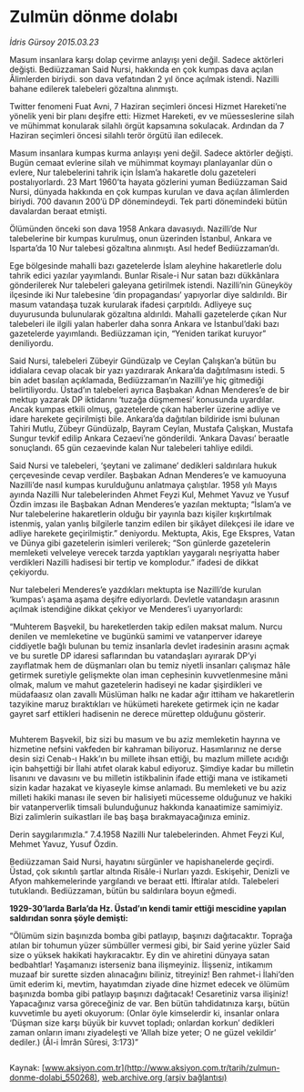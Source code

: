# Zulmün dönme dolabı

*İdris Gürsoy 2015.03.23*

<div class="pNewsDetailMainContent" itemprop="articleBody">
 <p>
  Masum insanlara karşı dolap çevirme anlayışı yeni değil. Sadece aktörleri değişti. Bediüzzaman Said Nursi, hakkında en çok kumpas dava açılan Âlimlerden biriydi. son dava vefatından 2 yıl önce açılmak istendi. Nazilli bahane edilerek talebeleri gözaltına alınmıştı.
 </p>
 <p>
  Twitter fenomeni Fuat Avni, 7 Haziran seçimleri öncesi Hizmet Hareketi’ne yönelik yeni bir planı deşifre etti: Hizmet Hareketi, ev ve müesseslerine silah ve mühimmat konularak silahlı örgüt kapsamına sokulacak. Ardından da 7 Haziran seçimleri öncesi silahlı terör örgütü ilan edilecek.
 </p>
 <p>
  Masum insanlara kumpas kurma anlayışı yeni değil. Sadece aktörler değişti. Bugün cemaat evlerine silah ve mühimmat koymayı planlayanlar dün o evlere, Nur talebelerini tahrik için İslam’a hakaretle dolu gazeteleri postalıyorlardı. 23 Mart 1960’ta hayata gözlerini yuman Bediüzzaman Said Nursi, dünyada hakkında en çok kumpas kurulan ve dava açılan âlimlerden biriydi. 700 davanın 200’ü DP dönemindeydi. Tek parti dönemindeki bütün davalardan beraat etmişti.
 </p>
 <p>
  Ölümünden önceki son dava 1958 Ankara davasıydı. Nazilli’de Nur talebelerine bir kumpas kurulmuş, onun üzerinden İstanbul, Ankara ve Isparta’da 10 Nur talebesi gözaltına alınmıştı. Asıl hedef Bediüzzaman’dı.
 </p>
 <p>
  Ege bölgesinde mahalli bazı gazetelerde İslam aleyhine hakaretlerle dolu tahrik edici yazılar yayımlandı. Bunlar Risale-i Nur satan bazı dükkânlara gönderilerek Nur talebeleri galeyana getirilmek istendi. Nazilli’nin Güneyköy ilçesinde iki Nur talebesine ‘din propagandası’ yapıyorlar diye saldırıldı. Bir masum vatandaşa tuzak kurularak ifadesi çarpıtıldı. Adliyeye suç duyurusunda bulunularak gözaltına aldırıldı. Mahalli gazetelerde çıkan Nur talebeleri ile ilgili yalan haberler daha sonra Ankara ve İstanbul’daki bazı gazetelerde yayımlandı. Bediüzzaman için, “Yeniden tarikat kuruyor” deniliyordu.
 </p>
 <p>
  Said Nursi, talebeleri Zübeyir Gündüzalp ve Ceylan Çalışkan’a bütün bu iddialara cevap olacak bir yazı yazdırarak Ankara’da dağıtılmasını istedi. 5 bin adet basılan açıklamada, Bediüzzaman’ın Nazilli’ye hiç gitmediği belirtiliyordu. Üstad’ın talebeleri ayrıca Başbakan Adnan Menderes’e de bir mektup yazarak DP iktidarını ‘tuzağa düşmemesi’ konusunda uyardılar. Ancak kumpas etkili olmuş, gazetelerde çıkan haberler üzerine adliye ve idare harekete geçirilmişti bile. Ankara’da dağıtılan bildiride ismi bulunan Tahiri Mutlu, Zübeyr Gündüzalp, Bayram Ceylan, Mustafa Çalışkan, Mustafa Sungur tevkif edilip Ankara Cezaevi’ne gönderildi. ‘Ankara Davası’ beraatle sonuçlandı. 65 gün cezaevinde kalan Nur talebeleri tahliye edildi.
 </p>
 <p>
  Said Nursi ve talebeleri, ‘şeytani ve zalimane’ dedikleri saldırılara hukuk çerçevesinde cevap verdiler. Başbakan Adnan Menderes’e ve kamuoyuna Nazilli’de nasıl kumpas kurulduğunu anlatmaya çalıştılar. 1958 yılı Mayıs ayında Nazilli Nur talebelerinden Ahmet Feyzi Kul, Mehmet Yavuz ve Yusuf Özdin imzası ile Başbakan Adnan Menderes’e yazılan mektupta; “İslam’a ve Nur talebelerine hakaretlerin olduğu bir yayınla bazı kişiler kışkırtılmak istenmiş, yalan yanlış bilgilerle tanzim edilen bir şikâyet dilekçesi ile idare ve adliye harekete geçirilmiştir.” deniyordu. Mektupta, Akis, Ege Ekspres, Vatan ve Dünya gibi gazetelerin isimleri verilerek; “Son günlerde gazetelerin memleketi velveleye verecek tarzda yaptıkları yaygaralı neşriyatta haber verdikleri Nazilli hadisesi bir tertip ve komplodur.” ifadesi de dikkat çekiyordu.
 </p>
 <p>
  Nur talebeleri Menderes’e yazdıkları mektupta ise Nazilli’de kurulan ‘kumpas’ı aşama aşama deşifre ediyorlardı. Devletle vatandaşın arasının açılmak istendiğine dikkat çekiyor ve Menderes’i uyarıyorlardı:
 </p>
 <p>
  “Muhterem Başvekil, bu hareketlerden takip edilen maksat malum. Nurcu denilen ve memleketine ve bugünkü samimi ve vatanperver idareye ciddiyetle bağlı bulunan bu temiz insanlarla devlet iradesinin arasını açmak ve bu suretle DP idaresi saflarından bu vatandaşları ayırarak DP’yi zayıflatmak hem de düşmanları olan bu temiz niyetli insanları çalışmaz hâle getirmek suretiyle gelişmekte olan iman cephesinin kuvvetlenmesine mâni olmak, malum ve mahut gazetelerin hadiseyi ne kadar şişirdikleri ve müdafaasız olan zavallı Müslüman halkı ne kadar ağır ittiham ve hakaretlerin tazyikine maruz bıraktıkları ve hükümeti harekete getirmek için ne kadar gayret sarf ettikleri hadisenin ne derece mürettep olduğunu gösterir.
 </p>
 <p>
  <img alt="" src="http://web.archive.org/web/20150801032301im_/http://medya.aksiyon.com.tr//aksiyon/2015/03/24/566680.jpg "/>
 </p>
 <p>
  Muhterem Başvekil, biz sizi bu masum ve bu aziz memleketin hayrına ve hizmetine nefsini vakfeden bir kahraman biliyoruz. Hasımlarınız ne derse desin sizi Cenab-ı Hakk’ın bu millete ihsan ettiği, bu mazlum millete acıdığı için bahşettiği bir İlahi atıfet olarak kabul ediyoruz. Şimdiye kadar bu milletin lisanını ve davasını ve bu milletin istikbalinin ifade ettiği mana ve istikameti sizin kadar hazakat ve kiyaseyle kimse anlamadı. Bu memleketi ve bu aziz milleti hakiki manası ile seven bir halisiyeti mücesseme olduğunuz ve hakiki bir vatanperverlik timsali bulunduğunuz hakkında kanaatimize samimiyiz. Bizi zalimlerin suikastları ile baş başa bırakmayacağınıza eminiz.
 </p>
 <p>
  Derin saygılarımızla.” 7.4.1958 Nazilli Nur talebelerinden. Ahmet Feyzi Kul, Mehmet Yavuz, Yusuf Özdin.
 </p>
 <p>
  Bediüzzaman Said Nursi, hayatını sürgünler ve hapishanelerde geçirdi. Üstad, çok sıkıntılı şartlar altında Risâle-i Nurları yazdı. Eskişehir, Denizli ve Afyon mahkemelerinde yargılandı ve beraat etti. İftiralar atıldı. Talebeleri tutuklandı. Bediüzzaman, bütün bu saldırılara boyun eğmedi.
 </p>
 <p>
  <strong>
   1929-30’larda Barla’da Hz. Üstad’ın kendi tamir ettiği mescidine yapılan saldırıdan sonra şöyle demişti:
  </strong>
 </p>
 <p>
  “Ölümüm sizin başınızda bomba gibi patlayıp, başınızı dağıtacaktır. Toprağa atılan bir tohumun yüzer sümbüller vermesi gibi, bir Said yerine yüzler Said size o yüksek hakikati haykıracaktır. Ey din ve ahiretini dünyaya satan bedbahtlar! Yaşamanızı isterseniz bana ilişmeyiniz. İlişseniz, intikamım muzaaf bir surette sizden alınacağını biliniz, titreyiniz! Ben rahmet-i İlahi’den ümit ederim ki, mevtim, hayatımdan ziyade dine hizmet edecek ve ölümüm başınızda bomba gibi patlayıp başınızı dağıtacak! Cesaretiniz varsa ilişiniz! Yapacağınız varsa göreceğiniz de var. Ben bütün tahdidatınıza karşı, bütün kuvvetimle bu ayeti okuyorum: (Onlar öyle kimselerdir ki, insanlar onlara ‘Düşman size karşı büyük bir kuvvet topladı; onlardan korkun’ dedikleri zaman onların imanı ziyadeleşti ve ‘Allah bize yeter; O ne güzel vekildir’ dediler.) (Âl-i İmrân Sûresi, 3:173)”
 </p>
 <p>
  <img alt="" src="http://web.archive.org/web/20150801032301im_/http://medya.aksiyon.com.tr//aksiyon/2015/03/24/566681.jpg "/>
 </p>
</div>


Kaynak: [www.aksiyon.com.tr](http://www.aksiyon.com.tr/tarih/zulmun-donme-dolabi_550268), [web.archive.org (arşiv bağlantısı)](http://web.archive.org/web/20150801032301/http://www.aksiyon.com.tr/tarih/zulmun-donme-dolabi_550268)

